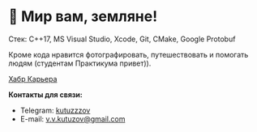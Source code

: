 # 🖖 Мир вам, земляне!
Стек:
C++17, MS Visual Studio, Xcode, Git, CMake, Google Protobuf

Кроме кода нравится фотографировать, путешествовать и помогать людям (студентам Практикума привет)).

[Хабр Карьера](https://career.habr.com/kutuzzzov)



**Контакты для связи:**
- Telegram: [kutuzzzov](https://t.me/kutuzzzov)
- E-mail: v.v.kutuzov@gmail.com
